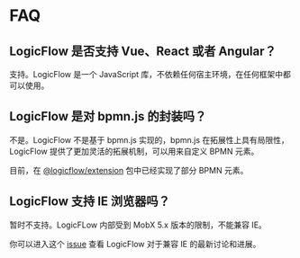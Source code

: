 # FAQ

## LogicFlow 是否支持 Vue、React 或者 Angular？

支持。LogicFlow 是一个 JavaScript 库，不依赖任何宿主环境，在任何框架中都可以使用。

## LogicFlow 是对 bpmn.js 的封装吗？

不是。LogicFlow 不是基于 bpmn.js 实现的，bpmn.js 在拓展性上具有局限性，LogicFlow 提供了更加灵活的拓展机制，可以用来自定义 BPMN 元素。

目前，在 [@logicflow/extension](/guide/extension/bpmn-element.html) 包中已经实现了部分 BPMN 元素。

## LogicFlow 支持 IE 浏览器吗？

暂时不支持。LogicFLow 内部受到 MobX 5.x 版本的限制，不能兼容 IE。

你可以进入这个 [issue](https://github.com/didi/LogicFlow/issues/138) 查看 LogicFlow 对于兼容 IE 的最新讨论和进展。
